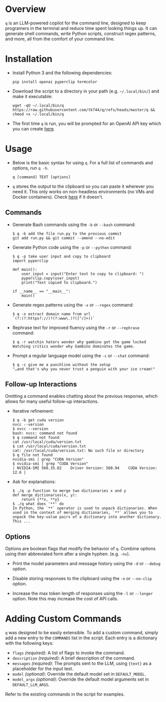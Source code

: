 # Overview
`q` is an LLM-powered copilot for the command line, designed to keep programers in the terminal and reduce time spent looking things up. It can generate shell commands, write Python scripts, construct regex patterns, and more, all from the comfort of your command line.

# Installation

- Install Python 3 and the following dependencies:

    ```
    pip install openai pyperclip termcolor
    ```

- Download the script to a directory in your path (e.g. `~/.local/bin/`) and make it executable:

    ```
    wget -qO ~/.local/bin/q https://raw.githubusercontent.com/tk744/q/refs/heads/master/q && chmod +x ~/.local/bin/q
    ```

- The first time `q` is run, you will be prompted for an OpenAI API key which you can create [here](https://platform.openai.com/api-keys).

# Usage

- Below is the basic syntax for using `q`. For a full list of commands and options, run `q -h`.

    ```
    q [command] TEXT [options]
    ```

- `q` stores the output to the clipboard so you can paste it wherever you need it. This only works on non-headless environments (no VMs and Docker containers). Check [here](https://pyperclip.readthedocs.io/en/latest/index.html#not-implemented-error) if it doesn't.

## Commands

- Generate Bash commands using the `-b` or `--bash` command:

    ```
    $ q -b add the file run.py to the previous commit
    git add run.py && git commit --amend --no-edit
    ```

- Generate Python code using the `-p` or `--python` command:

    <!-- ```
    $ q -p fib function as a lambda
    fib = lambda n, a=0, b=1: a if n == 0 else fib(n-1, b, a+b)
    ``` -->

    ```
    $ q -p take user input and copy to clipboard
    import pyperclip

    def main():
        user_input = input("Enter text to copy to clipboard: ")
        pyperclip.copy(user_input)
        print("Text copied to clipboard.")

    if __name__ == "__main__":
        main()
    ```

- Generate regex patterns using the `-x` or `--regex` command:

    ```
    $ q -x extract domain name from url
    `(?:(?:https?://)?(?:www\.)?([^/]+))`
    ```

- Rephrase text for improved fluency using the `-r` or `--rephrase` command:

    ```
    $ q -r watchin haters wonder why gambino got the game locked
    Watching critics wonder why Gambino dominates the game.
    ```

<!-- - Write a professional workplace message using the `-w` or `--workplace` command:

    ```
    $ q -w tell my manager he sucks at his job
    I have some concerns about certain aspects of our workflow and would appreciate discussing ways we can improve our processes. Could we schedule a time to talk about this?
    ``` -->

- Prompt a regular language model using the `-c` or `--chat` command:

    ```
    $ q -c give me a punchline without the setup
    "…and that's why you never trust a penguin with your ice cream!"
    ```

## Follow-up Interactions

Omitting a command enables chatting about the previous response, which allows for many useful follow-up interactions.

- Iterative refinement:

    ```
    $ q -b get cuda version
    nvcc --version
    $ nvcc --version
    bash: nvcc: command not found
    $ q command not found
    cat /usr/local/cuda/version.txt
    $ cat /usr/local/cuda/version.txt
    cat: /usr/local/cuda/version.txt: No such file or directory
    $ q file not found
    nvidia-smi | grep "CUDA Version"
    $ nvidia-smi | grep "CUDA Version"
    | NVIDIA-SMI 560.35.02    Driver Version: 560.94    CUDA Version: 12.6 |
    ```

- Ask for explanations:

    ```
    $ ./q -p function to merge two dictionaries x and y
    def merge_dictionaries(x, y):
        return {**x, **y}
    $ ./q what does '**' do
    In Python, the `**` operator is used to unpack dictionaries. When used in the context of merging dictionaries, `**` allows you to unpack the key-value pairs of a dictionary into another dictionary. This ...
    ```

## Options

Options are boolean flags that modify the behavior of `q`. Combine options using their abbreviated form after a single hyphen. (e.g. `-nv`).

- Print the model parameters and message history using the `-d` or `--debug` option.

- Disable storing responses to the clipboard using the `-n` or `--no-clip` option.

- Increase the max token length of responses using the `-l` or `--longer` option. Note this may increase the cost of API calls.



# Adding Custom Commands

`q` was designed to be easily extensible. To add a custom command, simply add a new entry to the `COMMANDS` list in the script. Each entry is a dictionary with the following keys:
- `flags` *(required)*: A list of flags to invoke the command.
- `description` *(required)*: A brief description of the command.
- `messages` *(required)*: The prompts sent to the LLM, using `{text}` as a placeholder for the input text.
- `model` *(optional)*: Override the default model set in `DEFAULT_MODEL`.
- `model_args` *(optional)*: Override the default model arguments set in `DEFAULT_LLM_ARGS`.

Refer to the existing commands in the script for examples.